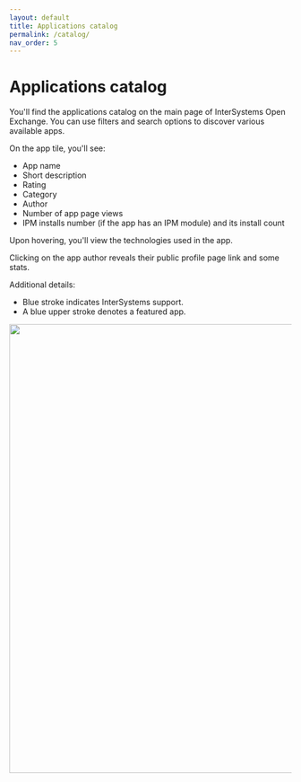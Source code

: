 ```yaml
---
layout: default
title: Applications catalog
permalink: /catalog/
nav_order: 5
---
```


# Applications catalog

You'll find the applications catalog on the main page of InterSystems Open Exchange. You can use filters and search options to discover various available apps.

On the app tile, you'll see:
 - App name
 - Short description
 - Rating
 - Category
 - Author
 - Number of app page views
 - IPM installs number (if the app has an IPM module) and its install count

Upon hovering, you'll view the technologies used in the app. 

Clicking on the app author reveals their public profile page link and some stats.

Additional details:
 - Blue stroke indicates InterSystems support.
 - A blue upper stroke denotes a featured app.

<img src="/assets/images/catalog/1.png" width="800"> 
